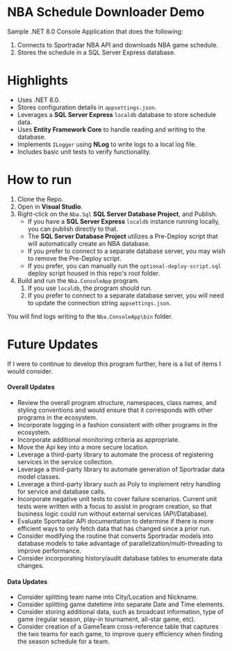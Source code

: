# NBA Schedule Downloader Demo
Sample .NET 8.0 Console Application that does the following:

1. Connects to Sportradar NBA API and downloads NBA game schedule.
1. Stores the schedule in a SQL Server Express database.

# Highlights
- Uses .NET 8.0.
- Stores configuration details in `appsettings.json`.
- Leverages a <b>SQL Server Express</b> `localdb` database to store schedule data.
- Uses <b>Entity Framework Core</b> to handle reading and writing to the database.
- Implements `ILogger` using <b>NLog</b> to write logs to a local log file.
- Includes basic unit tests to verify functionality.

# How to run
1. Clone the Repo.
1. Open in <b>Visual Studio</b>.
1. Right-click on the `Nba.Sql` <b>SQL Server Database Project</b>, and Publish. 
	- If you have a <b>SQL Server Express</b> `localdb` instance running locally, you can publish directly to that.
	- The <b>SQL Server Database Project</b> utilizes a Pre-Deploy script that will automatically create an NBA database.
	- If you prefer to connect to a separate database server, you may wish to remove the Pre-Deploy script.
	- If you prefer, you can manually run the `optional-deploy-script.sql` deploy script housed in this repo's root folder.
1. Build and run the `Nba.ConsoleApp` program.
	1. If you use `localdb`, the program should run.
	1. If you prefer to connect to a separate database server, you will need to update the connection string `appsettings.json`.

You will find logs writing to the `Nba.ConsoleApp\bin` folder.

# Future Updates
If I were to continue to develop this program further, here is a list of items I would consider.

#### Overall Updates
- Review the overall program structure, namespaces, class names, and styling conventions and would ensure that it corresponds with other programs in the ecosystem.
- Incorporate logging in a fashion consistent with other programs in the ecosystem.
- Incorporate additional monitoring criteria as appropriate.
- Move the Api key into a more secure location.
- Leverage a third-party library to automate the process of registering services in the service collection.
- Leverage a third-party library to automate generation of Sportradar data model classes.
- Leverage a third-party library such as Poly to implement retry handling for service and database calls.
- Incorporate negative unit tests to cover failure scenarios. Current unit tests were written with a focus to assist in program creation, so that business logic could run without external services (API/Database).
- Evaluate Sportradar API documentation to determine if there is more efficient ways to only fetch data that has changed since a prior run.
- Consider modifying the routine that converts Sportradar models into database models to take advantage of parallelization/multi-threading to improve performance. 
- Consider incorporating history/audit database tables to enumerate data changes.

#### Data Updates
- Consider splitting team name into City/Location and Nickname.
- Consider splitting game datetime into separate Date and Time elements. 
- Consider storing additional data, such as broadcast information, type of game (regular season, play-in tournament, all-star game, etc).
- Consider creation of a GameTeam cross-reference table that captures the two teams for each game, to improve query efficiency when finding the season schedule for a team.